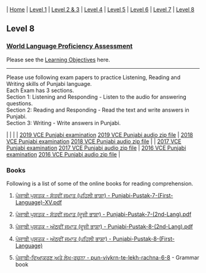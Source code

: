 | [Home](https://amardeep0.github.io/learnPunjabi/) | [Level 1](https://amardeep0.github.io/learnPunjabi/Level-1_Punjabi%20Alphabets/) | [Level 2 & 3](https://amardeep0.github.io/learnPunjabi/Level_2-3_Matra/) | [Level 4](https://amardeep0.github.io/learnPunjabi/Level-4_Intermediate/) | [Level 5](https://amardeep0.github.io/learnPunjabi/Level-5_intermediate/) | [Level 6](https://amardeep0.github.io/learnPunjabi/Level-6_Advanced/) | [Level 7](https://amardeep0.github.io/learnPunjabi/Level-7_Advanced/) | [Level 8](https://amardeep0.github.io/learnPunjabi/Level-8_WorldLanguageCompetencyTesting/)

## Level 8 

### [World Language Proficiency Assessment](https://www.k12.wa.us/student-success/resources-subject-area/world-languages/competency-credits-students)


Please see the [Learning Objectives](https://amardeep0.github.io/learnPunjabi/Level-8_WorldLanguageCompetencyTesting/Level_8_Goals) here. 

---


Please use following exam papers to practice Listening, Reading and Writing skills of Punjabi language.  
Each Exam has 3 sections.  
Section 1: Listening and Responding - Listen to the audio for answering questions.  
Section 2: Reading and Responding - Read the text and write answers in Punjabi.  
Section 3: Writing - Write answers in Punjabi.  

|   |   |
| [2019 VCE Punjabi examination](https://vcaa.vic.edu.au/Documents/exams/punjabi/2019/2019lang-punjabi-w.pdf)  [2019 VCE Punjabi audio zip file](https://vcaa.vic.edu.au/Documents/exams/punjabi/2019/2019Punjabi.zip) | [2018 VCE Punjabi examination](https://vcaa.vic.edu.au/Documents/exams/punjabi/2018/2018lang-punjabi-w.pdf)  [2018 VCE Punjabi audio zip file](https://vcaa.vic.edu.au/Documents/exams/punjabi/2018/2018punjabi.zip) |
| [2017 VCE Punjabi examination](https://vcaa.vic.edu.au/Documents/exams/punjabi/2017/2017lang-punjabi-w.pdf)  [2017 VCE Punjabi audio zip file](https://vcaa.vic.edu.au/Documents/exams/punjabi/2017/2017Punjabi.zip) | [2016 VCE Punjabi examination](https://vcaa.vic.edu.au/Documents/exams/punjabi/2016/2016ccafl-punjabi-w.pdf)  [2016 VCE Punjabi audio zip file](https://vcaa.vic.edu.au/Documents/exams/punjabi/2016/audio2016-ccafl/2016Punjabi.zip) |



 
### Books

Following is a list of some of the online books for reading comprehension. 


1. [ਪੰਜਾਬੀ ਪੁਸਤਕ - ਸੱਤਵੀਂ ਜਮਾਤ (ਪਹਿਲੀ ਭਾਸ਼ਾ) - Punjabi-Pustak-7-(First-Language)-XV.pdf](http://files-cdn.pseb.ac.in/pseb_files/Punjabi-Pustak-7-(First-Language)-XV.pdf)

2. [ਪੰਜਾਬੀ ਪੁਸਤਕ - ਸੱਤਵੀਂ ਜਮਾਤ (ਦੂਜੀ ਭਾਸ਼ਾ) - Punjabi-Pustak-7-(2nd-Lang).pdf](http://files-cdn.pseb.ac.in/pseb_files/Punjabi-Pustak-7-(2nd-Lang).pdf)

3. [ਪੰਜਾਬੀ ਪੁਸਤਕ - ਅੱਠਵੀਂ ਜਮਾਤ (ਦੂਜੀ ਭਾਸ਼ਾ) - Punjabi-Pustak-8-(2nd-Lang).pdf](http://files-cdn.pseb.ac.in/pseb_files/Punjabi-Pustak-8-(2nd-Lang).pdf)

4. [ਪੰਜਾਬੀ ਪੁਸਤਕ - ਅੱਠਵੀਂ ਜਮਾਤ (ਪਹਿਲੀ ਭਾਸ਼ਾ) - Punjabi-Pustak-8-(First-Language)](http://files-cdn.pseb.ac.in/pseb_files/Punjabi-Pustak-8(1stlang)2018-03-21.pdf)

5. [ਪੰਜਾਬੀ-ਵਿਆਕਰਣ ਅਤੇ ਲੇਖ-ਰਚਨਾ - pun-viykrn-te-lekh-rachna-6-8](https://drive.google.com/file/d/1fZW0x4Tgm3sXW6nhcD34jzWMc2MSRBAQ/view) - Grammar book



